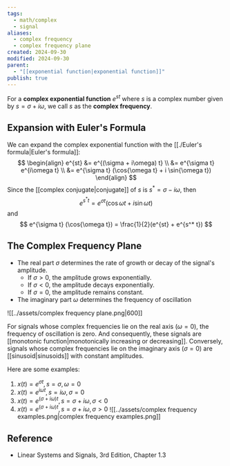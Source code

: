 ```yaml
---
tags:
  - math/complex
  - signal
aliases:
  - complex frequency
  - complex frequency plane
created: 2024-09-30
modified: 2024-09-30
parent:
  - "[[exponential function|exponential function]]"
publish: true
---
```

For a **complex exponential function** $e^{st}$ where $s$ is a complex number given by $s = \sigma + i\omega$, we call $s$ as the **complex frequency**.

## Expansion with Euler's Formula
We can expand the complex exponential function with the [[./Euler's formula|Euler's formula]]:
$$
\begin{align}
e^{st} &= e^{(\sigma + i\omega) t} \\
&= e^{\sigma t} e^{i\omega t} \\
&= e^{\sigma t} (\cos{\omega t} + i \sin{\omega t})
\end{align}
$$
Since the [[complex conjugate|conjugate]] of $s$ is $s^* = \sigma - i\omega$, then
$$
e^{s^* t} = e^{\sigma t} (\cos{\omega t} + i \sin{\omega t})
$$
and
$$
e^{\sigma t} (\cos{\omega t}) = \frac{1}{2}(e^{st} + e^{s^* t})
$$

## The Complex Frequency Plane
- The real part $\sigma$ determines the rate of growth or decay of the signal's amplitude.
    - If $\sigma > 0$, the amplitude grows exponentially.
    - If $\sigma < 0$, the amplitude decays exponentially.
    - If $\sigma = 0$, the amplitude remains constant.
- The imaginary part $\omega$ determines the frequency of oscillation

![[../assets/complex frequency plane.png|600]]

For signals whose complex frequencies lie on the real axis ($\omega = 0$), the frequency of oscillation is zero. And consequently, these signals are [[monotonic function|monotonically increasing or decreasing]]. Conversely, signals whose complex frequencies lie on the imaginary axis ($\sigma = 0$) are [[sinusoid|sinusoids]] with constant amplitudes.

Here are some examples:
1. $x(t) = e^{\sigma t}, s = \sigma, \omega = 0$
2.  $x(t) = e^{i \omega t}, s = i \omega, \sigma = 0$
3. $x(t) = e^{(\sigma + i \omega) t}, s = \sigma + i \omega, \sigma < 0$
4. $x(t) = e^{(\sigma + i \omega) t}, s = \sigma + i \omega, \sigma > 0$
![[../assets/complex frequency examples.png|complex frequency examples.png]]

## Reference
- Linear Systems and Signals, 3rd Edition, Chapter 1.3